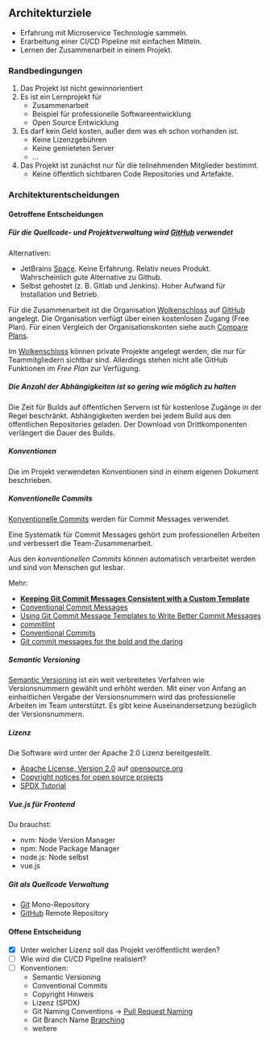 ## Architekturziele

- Erfahrung mit Microservice Technologie sammeln.
- Erarbeitung einer CI/CD Pipeline mit einfachen Mitteln.
- Lernen der Zusammenarbeit in einem Projekt.

### Randbedingungen

1. Das Projekt ist nicht gewinnorientiert
2. Es ist ein Lernprojekt für
    - Zusammenarbeit
    - Beispiel für professionelle Softwareentwicklung
    - Open Source Entwicklung
3. Es darf kein Geld kosten, außer dem was eh schon vorhanden ist.
    - Keine Lizenzgebühren
    - Keine gemieteten Server
    - ...
4. Das Projekt ist zunächst nur für die teilnehmenden Mitglieder bestimmt.
    - Keine öffentlich sichtbaren Code Repositories und Artefakte.

### Architekturentscheidungen

#### Getroffene Entscheidungen

##### Für die Quellcode- und Projektverwaltung wird [GitHub] verwendet

Alternativen:

- JetBrains [Space](https://www.jetbrains.com/space/).
  Keine Erfahrung. Relativ neues Produkt. Wahrscheinlich gute Alternative zu
  Github.
- Selbst gehostet (z. B. Gitlab und Jenkins).
  Hoher Aufwand für Installation und Betrieb.

Für die Zusammenarbeit ist die Organisation [Wolkenschloss]
auf [GitHub] angelegt. Die Organisation verfügt über einen kostenlosen Zugang
(Free Plan). Für einen Vergleich der Organisationskonten siehe auch
[Compare Plans](https://github.com/organizations/wolkenschloss/billing/plans).

Im [Wolkenschloss] können private Projekte angelegt werden, die nur für
Teammitgliedern sichtbar sind. Allerdings stehen nicht alle GitHub Funktionen
im *Free Plan* zur Verfügung.

##### Die Anzahl der Abhängigkeiten ist so gering wie möglich zu halten

Die Zeit für Builds auf öffentlichen Servern ist für kostenlose Zugänge in
der Regel beschränkt. Abhängigkeiten werden bei jedem Build aus den öffentlichen
Repositories geladen. Der Download von Drittkomponenten verlängert die Dauer
des Builds.

##### Konventionen

Die im Projekt verwendeten Konventionen sind in einem eigenen Dokument
beschrieben.

##### Konventionelle Commits

[Konventionelle Commits] werden für Commit Messages verwendet.

Eine Systematik für Commit Messages gehört zum professionellen Arbeiten und
verbessert die Team-Zusammenarbeit.

Aus den *konventionellen Commits* können automatisch verarbeitet werden und
sind von Menschen gut lesbar.

Mehr:

- **[Keeping Git Commit Messages Consistent with a Custom Template ](https://dev.to/timmybytes/keeping-git-commit-messages-consistent-with-a-custom-template-1jkm)**
- [Conventional Commit Messages](https://gist.github.com/qoomon/5dfcdf8eec66a051ecd85625518cfd13)
- [Using Git Commit Message Templates to Write Better Commit Messages](https://gist.github.com/lisawolderiksen/a7b99d94c92c6671181611be1641c733)
- [commitlint](https://github.com/conventional-changelog/commitlint)
- [Conventional Commits](https://www.conventionalcommits.org/de/v1.0.0/)
- [Git commit messages for the bold and the daring](https://backlog.com/blog/git-commit-messages-bold-daring/)

##### Semantic Versioning

[Semantic Versioning] ist ein weit verbreitetes Verfahren wie Versionsnummern
gewählt und erhöht werden. Mit einer von Anfang an einheitlichen Vergabe der
Versionsnummern wird das professionelle Arbeiten im Team unterstützt. Es
gibt keine Auseinandersetzung bezüglich der Versionsnummern.

##### Lizenz

Die Software wird unter der Apache 2.0 Lizenz bereitgestellt.

- [Apache License, Version 2.0](https://opensource.org/licenses/Apache-2.0)
  auf [opensource.org](https://opensource.org/licenses/Apache-2.0)
- [Copyright notices for open source projects](https://ben.balter.com/2015/06/03/copyright-notices-for-websites-and-open-source-projects/)
- [SPDX Tutorial](https://github.com/david-a-wheeler/spdx-tutorial#spdx-tutorial)

##### Vue.js für Frontend

Du brauchst:

- nvm: Node Version Manager
- npm: Node Package Manager
- node.js: Node selbst
- vue.js

##### Git als Quellcode Verwaltung

- [Git] Mono-Repository
- [GitHub] Remote Repository

[Git]: https://git-scm.com/


#### Offene Entscheidung

- [x] Unter welcher Lizenz soll das Projekt veröffentlicht werden?
- [ ] Wie wird die CI/CD Pipeline realisiert?
- [ ] Konventionen:
    - Semantic Versioning
    - Conventional Commits
    - Copyright Hinweis
    - Lizenz (SPDX)
    - Git Naming Conventions -> [Pull Request Naming](https://namingconvention.org/git/pull-request-naming.html)
    - Git Branch Name [Branching](https://gist.github.com/digitaljhelms/4287848)
    - weitere

[Wolkenschloss]: https://github.com/wolkenschloss
[GitHub]: https://github.com/
[Konventionelle Commits]: https://www.conventionalcommits.org/de/v1.0.0/
[Semantic Versioning]: https://semver.org/lang/de/

